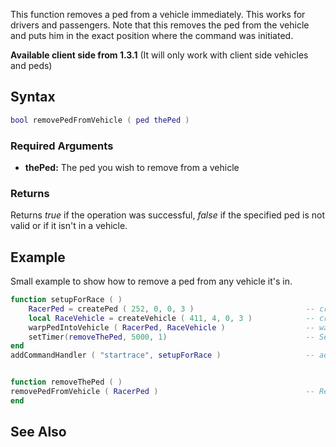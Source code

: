 This function removes a ped from a vehicle immediately. This works for drivers and passengers. Note that this removes the ped from the vehicle and puts him in the exact position where the command was initiated.

**Available client side from 1.3.1** (It will only work with client side vehicles and peds)

Syntax
------

``` lua
bool removePedFromVehicle ( ped thePed )           
```

### Required Arguments

-   **thePed:** The ped you wish to remove from a vehicle

### Returns

Returns *true* if the operation was successful, *false* if the specified ped is not valid or if it isn't in a vehicle.

Example
-------

Small example to show how to remove a ped from any vehicle it's in.

``` lua
function setupForRace ( )
    RacerPed = createPed ( 252, 0, 0, 3 )                         -- create a ped called "RacerPed".
    local RaceVehicle = createVehicle ( 411, 4, 0, 3 )            -- create a vehicle.
    warpPedIntoVehicle ( RacerPed, RaceVehicle )                  -- warp the ped straight into the vehicle
    setTimer(removeThePed, 5000, 1)                               -- Setup a timer which will remove the ped from the vehicle after 5 seconds.
end
addCommandHandler ( "startrace", setupForRace )                   -- add a command to start race


function removeThePed ( )
removePedFromVehicle ( RacerPed )                                 -- Removes the ped from any vehicle. 
end
```

See Also
--------
